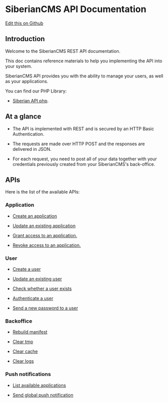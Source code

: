 # SiberianCMS API Documentation

[Edit this on Github](https://github.com/Xtraball/SiberianCMS-Doc/edit/master/docs/api.md)

## Introduction

Welcome to the SiberianCMS REST API documentation.

This doc contains reference materials to help you implementing the API into your system.

SiberianCMS API provides you with the ability to manage your users, as well as your applications.

You can find our PHP Library:
    
* [Siberian API php](https://github.com/Xtraball/siberiancms-api-php).

## At a glance

* The API is implemented with REST and is secured by an HTTP Basic Authentication.

* The requests are made over HTTP POST and the responses are delivered in JSON.

* For each request, you need to post all of your data together with your credentials previously created from your SiberianCMS's back-office.

## APIs

Here is the list of the available APIs:

### Application

* [Create an application](api/application#create)

* [Update an existing application](api/application#update)

* [Grant access to an application.](api/application#grant-user)

* [Revoke access to an application.](api/application#revoke-user)

### User

* [Create a user](api/user#create)

* [Update an existing user](api/user#update)

* [Check whether a user exists](api/user#exists)

* [Authenticate a user](api/user#authentication)

* [Send a new password to a user](api/user#forgot-password)

### Backoffice

* [Rebuild manifest](api/backoffice#manifest)

* [Clear tmp](api/backoffice#clear-tmp)

* [Clear cache](api/backoffice#clear-cache)

* [Clear logs](api/backoffice#clear-logs)

### Push notifications

* [List available applications](api/push#list)

* [Send global push notification](api/push#send)

